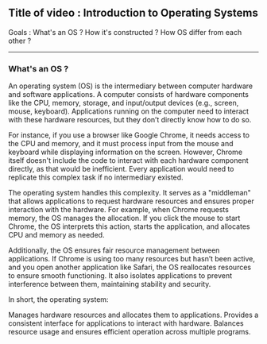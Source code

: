## Title of video : Introduction to Operating Systems

Goals :
What's an OS ?
How it's constructed ?
How OS differ from each other ?

<hr>

### What's an OS ?
An operating system (OS) is the intermediary between computer hardware and software applications. A computer consists of hardware components like the CPU, memory, storage, and input/output devices (e.g., screen, mouse, keyboard). Applications running on the computer need to interact with these hardware resources, but they don’t directly know how to do so.

For instance, if you use a browser like Google Chrome, it needs access to the CPU and memory, and it must process input from the mouse and keyboard while displaying information on the screen. However, Chrome itself doesn't include the code to interact with each hardware component directly, as that would be inefficient. Every application would need to replicate this complex task if no intermediary existed.

The operating system handles this complexity. It serves as a "middleman" that allows applications to request hardware resources and ensures proper interaction with the hardware. For example, when Chrome requests memory, the OS manages the allocation. If you click the mouse to start Chrome, the OS interprets this action, starts the application, and allocates CPU and memory as needed.

Additionally, the OS ensures fair resource management between applications. If Chrome is using too many resources but hasn’t been active, and you open another application like Safari, the OS reallocates resources to ensure smooth functioning. It also isolates applications to prevent interference between them, maintaining stability and security.

In short, the operating system:

Manages hardware resources and allocates them to applications.
Provides a consistent interface for applications to interact with hardware.
Balances resource usage and ensures efficient operation across multiple programs.

